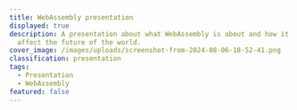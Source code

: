 ```yaml
---
title: WebAssembly presentation
displayed: true
description: A presentation about what WebAssembly is about and how it might
  affect the future of the world.
cover_image: /images/uploads/screenshot-from-2024-08-06-18-52-41.png
classification: presentation
tags:
  - Presentation
  - WebAssembly
featured: false
---
```

